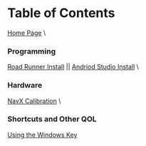 # Table of Contents
[Home Page](https://potatzz.github.io/ms-robotics-resources.github.io/)
\
### Programming
[Road Runner Install](https://potatzz.github.io/ms-robotics-resources.github.io/code_setup.html)  || [Andriod Studio Install](https://potatzz.github.io/ms-robotics-resources.github.io/code_setup.html)
\
### Hardware
[NavX Calibration](https://potatzz.github.io/ms-robotics-resources.github.io/navx_calibration.html)
\
### Shortcuts and Other QOL
[Using the Windows Key](https://potatzz.github.io/ms-robotics-resources.github.io/opening_software_with_windows_key.html)
